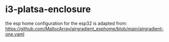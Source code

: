 # i3-platsa-enclosure


the esp home configuration for the esp32 is adapted from:
https://github.com/MallocArray/airgradient_esphome/blob/main/airgradient-one.yaml